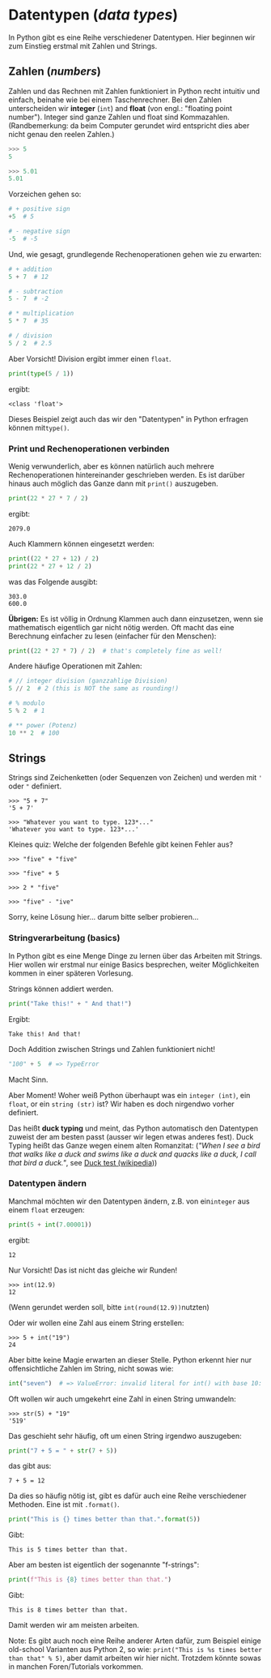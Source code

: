 # Datentypen (*data types*)

In Python gibt es eine Reihe verschiedener Datentypen. Hier beginnen wir zum Einstieg erstmal mit Zahlen und Strings.
## Zahlen (*numbers*)

Zahlen und das Rechnen mit Zahlen funktioniert in Python recht intuitiv und einfach, beinahe wie bei einem Taschenrechner.
Bei den Zahlen unterscheiden wir **integer** (`int`) and **float** (von engl.: "floating point number"). Integer sind ganze Zahlen und float sind Kommazahlen. 
(Randbemerkung: da beim Computer gerundet wird entspricht dies aber nicht genau den reelen Zahlen.)

```py
>>> 5
5

>>> 5.01
5.01
```

Vorzeichen gehen so:
```python
# + positive sign
+5  # 5

# - negative sign
-5  # -5
```

Und, wie gesagt, grundlegende Rechenoperationen gehen wie zu erwarten:
```python
# + addition
5 + 7  # 12

# - subtraction
5 - 7  # -2

# * multiplication
5 * 7  # 35

# / division
5 / 2  # 2.5
```

Aber Vorsicht! Division ergibt immer einen `float`.
```python
print(type(5 / 1))
```
ergibt:
```
<class 'float'>
```
Dieses Beispiel zeigt auch das wir den "Datentypen" in Python erfragen können mit`type()`.

### Print und Rechenoperationen verbinden

Wenig verwunderlich, aber es können natürlich auch mehrere Rechenoperationen hintereinander geschrieben werden. Es ist darüber hinaus auch möglich das Ganze dann mit  `print()` auszugeben.
```python
print(22 * 27 * 7 / 2)
```
ergibt:

```
2079.0
```

Auch Klammern können eingesetzt werden:
```python
print((22 * 27 + 12) / 2)
print(22 * 27 + 12 / 2)
```
was das Folgende ausgibt:
```
303.0
600.0
```
**Übrigen:** Es ist völlig in Ordnung Klammen auch dann einzusetzen, wenn sie mathematisch eigentlich gar nicht nötig werden. Oft macht das eine Berechnung einfacher zu lesen (einfacher für den Menschen):

```python
print((22 * 27 * 7) / 2)  # that's completely fine as well!
```


Andere häufige Operationen mit Zahlen:
```python
# // integer division (ganzzahlige Division)
5 // 2  # 2 (this is NOT the same as rounding!)

# % modulo
5 % 2  # 1

# ** power (Potenz)
10 ** 2  # 100
```

## Strings

Strings sind Zeichenketten (oder Sequenzen von Zeichen) und werden mit  `'` oder `"` definiert.
```
>>> "5 + 7"
'5 + 7'
```
```
>>> "Whatever you want to type. 123*..."
'Whatever you want to type. 123*...'
```

Kleines quiz: Welche der folgenden Befehle gibt keinen Fehler aus?
```
>>> "five" + "five"

>>> "five" + 5

>>> 2 * "five"

>>> "five" - "ive"
```
Sorry, keine Lösung hier... darum bitte selber probieren...


### Stringverarbeitung (basics)
In Python gibt es eine Menge Dinge zu lernen über das Arbeiten mit Strings. Hier wollen wir erstmal nur einige Basics besprechen, weiter Möglichkeiten kommen in einer späteren Vorlesung.

Strings können addiert werden.
```python
print("Take this!" + " And that!")
```
Ergibt:
```
Take this! And that!
```

Doch Addition zwischen Strings und Zahlen funktioniert nicht!
<!--pytest-codeblocks:expect-error-->
```python
"100" + 5  # => TypeError
```
Macht Sinn.

Aber Moment! Woher weiß Python überhaupt was ein `integer (int)`, ein `float`, or ein `string (str)` ist? Wir haben es doch nirgendwo vorher definiert.

Das heißt **duck typing** und meint, das Python automatisch den Datentypen zuweist der am besten passt (ausser wir legen etwas anderes fest). Duck Typing heißt das Ganze wegen einem alten Romanzitat:
(*"When I see a bird that walks like a duck and swims like a duck and quacks like a duck, I call that bird a duck."*, see [Duck test (wikipedia](https://en.wikipedia.org/wiki/Duck_test#History)))

### Datentypen ändern
Manchmal möchten wir den Datentypen ändern, z.B. von ein`integer` aus einem `float` erzeugen:
```python
print(5 + int(7.00001))
```
ergibt:
```
12
```
Nur Vorsicht! Das ist nicht das gleiche wir Runden!
```
>>> int(12.9)
12
```
(Wenn gerundet werden soll, bitte `int(round(12.9))`nutzten)

Oder wir wollen eine Zahl aus einem String erstellen:
```
>>> 5 + int("19")
24
```
Aber bitte keine Magie erwarten an dieser Stelle. Python erkennt hier nur offensichtliche Zahlen im String, nicht sowas wie:
<!--pytest-codeblocks:expect-error-->
```python
int("seven")  # => ValueError: invalid literal for int() with base 10: 'seven'
```

Oft wollen wir auch umgekehrt eine Zahl in einen String umwandeln:
```
>>> str(5) + "19"
'519'
```

Das geschieht sehr häufig, oft um einen String irgendwo auszugeben:
```python
print("7 + 5 = " + str(7 + 5))
```
das gibt aus:

```
7 + 5 = 12
```
Da dies so häufig nötig ist, gibt es dafür auch eine Reihe verschiedener Methoden. Eine ist mit `.format()`.
```python
print("This is {} times better than that.".format(5))
```
Gibt:
```
This is 5 times better than that.
```
Aber am besten ist eigentlich der sogenannte "f-strings":
```python
print(f"This is {8} times better than that.")
```
Gibt:
```
This is 8 times better than that.
```
Damit werden wir am meisten arbeiten.

Note: Es gibt auch noch eine Reihe anderer Arten dafür, zum Beispiel einige old-school Varianten aus Python 2, so wie: `print("This is %s times better than that" % 5)`, aber damit arbeiten wir hier nicht. Trotzdem könnte sowas in manchen Foren/Tutorials vorkommen.
